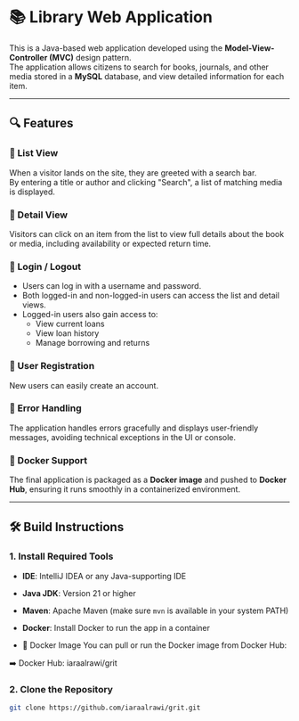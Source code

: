 
# 📚 Library Web Application

This is a Java-based web application developed using the **Model-View-Controller (MVC)** design pattern.  
The application allows citizens to search for books, journals, and other media stored in a **MySQL** database, and view detailed information for each item.

---

## 🔍 Features

### 🔹 List View
When a visitor lands on the site, they are greeted with a search bar.  
By entering a title or author and clicking "Search", a list of matching media is displayed.

### 🔹 Detail View
Visitors can click on an item from the list to view full details about the book or media, including availability or expected return time.

### 🔹 Login / Logout
- Users can log in with a username and password.
- Both logged-in and non-logged-in users can access the list and detail views.
- Logged-in users also gain access to:
  - View current loans
  - View loan history
  - Manage borrowing and returns

### 🔹 User Registration
New users can easily create an account.

### 🔹 Error Handling
The application handles errors gracefully and displays user-friendly messages, avoiding technical exceptions in the UI or console.

### 🔹 Docker Support
The final application is packaged as a **Docker image** and pushed to **Docker Hub**, ensuring it runs smoothly in a containerized environment.

---

## 🛠️ Build Instructions 

### 1. Install Required Tools

- **IDE**: IntelliJ IDEA or any Java-supporting IDE
- **Java JDK**: Version 21 or higher
- **Maven**: Apache Maven (make sure `mvn` is available in your system PATH)
- **Docker**: Install Docker to run the app in a container

- 🐳 Docker Image
You can pull or run the Docker image from Docker Hub:

➡️ Docker Hub: iaraalrawi/grit



### 2. Clone the Repository

```bash
git clone https://github.com/iaraalrawi/grit.git

